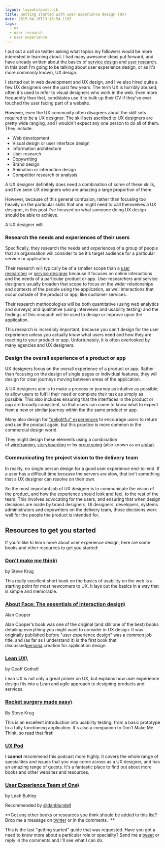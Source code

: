```yaml
---
layout: layouts/post.njk
title: Getting started with user experience design (UX)
date: 2015-04-16T13:18:54.110Z
tags:
  - ux
  - user research
  - user experience
---
```

I put out a call on twitter asking what topics my followers would be more interested in learning about. I had many awesome ideas put forward, and have already written about the basics of [service design](http://lilydart.com/getting-started-with-service-design/) and [user research](http://lilydart.com/getting-started-with-user-research/). In this post I'm going to be talking about user experience design, or as it's more commonly known, UX design.

I started out in web development and UX design, and I've also hired quite a few UX designers over the past few years. The term UX is horribly abused; often it's used to refer to visual designers who work in the web. Even more frequently than that, candidates use it to bulk up their CV if they've ever touched the user facing part of a website.

However, even the UX community often disagrees about the skill sets required to be a UX designer. The skill sets ascribed to UX designers are pretty wide ranging, and I wouldn't expect any one person to do all of them. They include:

-   Web development
-   Visual design or user interface design
-   Information architecture
-   User research
-   Copywriting
-   Brand design
-   Animation or interaction design
-   Competitor research or analysis

A UX designer definitely does need a combination of some of these skills, and I've seen UX designers who are amazing a large proportion of them.

However, because of this general confusion, rather than focusing too heavily on the particular skills that one might need to call themselves a UX designer, in this post I've focused on what someone doing UX design should be able to achieve.

A UX designer will:

### Research the needs and experiences of their users

Specifically, they research the needs and experiences of a group of people that an organisation will consider to be it's target audience for a particular service or application.

Their research will typically be of a smaller scope than a [user researcher](http://lilydart.com/getting-started-with-user-research/) or [service designer](http://lilydart.dev/getting-started-with-service-design/) because it focuses on online interactions and the needs of a particular product or app. User researchers and service designers usually broaden that scope to focus on the wider relationships and contexts of the people using the application, as well interactions that occur outside of the product or app; like customer services.

Their research methodologies will be both quantitative (using web analytics and surveys) and qualitative (using interviews and usability testing) and the findings of this research will be used to design or improve upon the application.

This research is incredibly important, because you can't design for the user experience unless you actually know what users need and how they are reacting to your product or app. Unfortunately, it is often overlooked by many agencies and UX designers.

### Design the overall experience of a product or app

UX designers focus on the overall experience of a product or app. Rather than focusing on the design of single pages or individual features, they will design for clear journeys moving between areas of the application.

A UX designers aim is to make a process or journey as intuitive as possible; to allow users to fulfill their need or complete their task as simply as possible. This also includes ensuring that the interfaces in the product or app are broadly consistent, so that users can come to know what to expect from a new or similar journey within the the same product or app.

Many also design for ["delightful" experiences](http://52weeksofux.com/post/531355592/design-for-delight) to encourage users to return and use the product again, but this practice is more common in the commercial design world.

They might design these elements using a combination of [wireframing](http://en.wikipedia.org/wiki/Website_wireframe), [storyboarding](http://en.wikipedia.org/wiki/Storyboard) or by [prototyping](http://en.wikipedia.org/wiki/Prototype) (also known as an [alpha](https://www.gov.uk/service-manual/phases/alpha.html)).

### Communicating the project vision to the delivery team

In reality, no single person design for a good user experience end-to-end. If a user has a difficult time because the servers are slow, that isn't something that a UX designer can resolve on their own.

So the most important job of UX designer is to communicate the vision of the product, and how the experience should look and feel, to the rest of the team. This involves advocating for the users, and ensuring that when design decisions are made by brand designers, UI designers, developers, systems administrators and copywriters on the delivery team, those decisions work well for the people the product is intended for.

Resources to get you started
----------------------------

If you'd like to learn more about user experience design, here are some books and other resources to get you started:

### [Don't make me think](http://amzn.to/1CKuIlb)\
by Steve Krug

This really excellent short book on the basics of usability on the web is a starting point for most newcomers to UX. It lays out the basics in a way that is simple and memorable.

### [About Face: The essentials of interaction design](http://www.amazon.co.uk/gp/product/1118766571/ref=as_li_qf_sp_asin_il_tl?ie=UTF8&camp=1789&creative=9325&creativeASIN=1118766571&linkCode=as2&tag=office03a70-20&linkId=I5TMKUXHZ43SHHPE)\
Alan Cooper

Alan Cooper's book was one of the original (and still one of the best) books detailing everything you might want to consider in UX design. It was originally published before "user experience design" was a common job title, and (as far as I understand it) is the first book that discussed[persona](http://www.smashingmagazine.com/2014/08/06/a-closer-look-at-personas-part-1/) creation for application design.

### [Lean UX](http://amzn.to/1BIz1Il)\
by Geoff Gothelf

Lean UX is not only a great primer on UX, but explains how user experience design fits into a Lean and agile approach to designing products and services.

### [Rocket surgery made easy](http://www.amazon.co.uk/Rocket-Surgery-Made-Easy--yourself/dp/0321657292/ref=sr_1_1?s=books&ie=UTF8&qid=1429031685&sr=1-1&keywords=rocket+surgery+made+easy)\
By Steve Krug

This is an excellent introduction into usability testing, from a basic prototype to a fully functioning application. It's also a companion to Don't Make Me Think, so read that first!

### [UX Pod](http://uxpod.com/)

I **cannot** recommend this podcast more highly. It covers the whole range of specialities and issues that you may come across as a UX designer, and has an amazing range of guests. It's a fantastic place to find out about more books and other websites and resources.

### [User Experience Team of One](http://www.amazon.co.uk/The-User-Experience-Team-One/dp/1933820187)\
by Leah Buhley

Recommended by [@danblundell](http://lilydart.com/getting-started-with-user-experience-design-ux/www.twitter.com/danblundell)

**Got any other books or resources you think should be added to this list? Drop me a message on [twitter](http://www.twitter.com/lily_dart) or in the comments.  **

This is the last "getting started" guide that was requested. Have you got a need to know more about a particular role or speciality? Send me a [tweet](http://www.twitter.com/lily_dart) or reply in the comments and I'll see what I can do.

